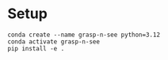 # Setup

```
conda create --name grasp-n-see python=3.12
conda activate grasp-n-see
pip install -e .
```

